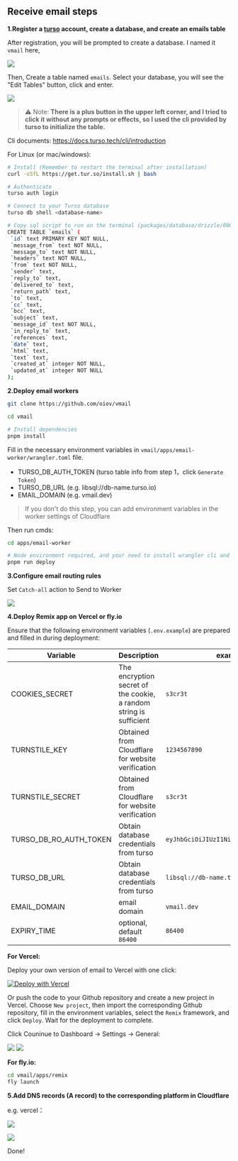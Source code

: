## Receive email steps

**1.Register a [turso](https://turso.tech) account, create a database, and create an emails table**

After registration, you will be prompted to create a database. I named it `vmail` here,

![](https://img.inke.app/file/3773b481c78c9087140b1.png)

Then, Create a table named `emails`. Select your database, you will see the "Edit Tables" button, click and enter.

![](https://img.inke.app/file/d49086f9b450edd5a2cef.png)

> ⚠️ Note: **There is a plus button in the upper left corner, and I tried to click it without any prompts or effects, so I used the cli provided by turso to initialize the table.**

Cli documents: https://docs.turso.tech/cli/introduction

For Linux (or mac/windows):

```bash
# Install (Remember to restart the terminal after installation)
curl -sSfL https://get.tur.so/install.sh | bash

# Authenticate
turso auth login

# Connect to your Turso database
turso db shell <database-name>

# Copy sql script to run on the terminal (packages/database/drizzle/0000_sturdy_arclight.sql)
CREATE TABLE `emails` (
 `id` text PRIMARY KEY NOT NULL,
 `message_from` text NOT NULL,
 `message_to` text NOT NULL,
 `headers` text NOT NULL,
 `from` text NOT NULL,
 `sender` text,
 `reply_to` text,
 `delivered_to` text,
 `return_path` text,
 `to` text,
 `cc` text,
 `bcc` text,
 `subject` text,
 `message_id` text NOT NULL,
 `in_reply_to` text,
 `references` text,
 `date` text,
 `html` text,
 `text` text,
 `created_at` integer NOT NULL,
 `updated_at` integer NOT NULL
);
```

**2.Deploy email workers**

```bash
git clone https://github.com/oiov/vmail

cd vmail

# Install dependencies
pnpm install
```

Fill in the necessary environment variables in `vmail/apps/email-worker/wrangler.toml` file.

- TURSO_DB_AUTH_TOKEN (turso table info from step 1，click `Generate Token`)
- TURSO_DB_URL (e.g. libsql://db-name.turso.io)
- EMAIL_DOMAIN (e.g. vmail.dev)

> If you don't do this step, you can add environment variables in the worker settings of Cloudflare

Then run cmds:

```bash
cd apps/email-worker

# Node environment required, and your need to install wrangler cli and login first, see https://developers.cloudflare.com/workers/wrangler/install-and-update
pnpm run deploy
```

**3.Configure email routing rules**

Set `Catch-all` action to Send to Worker

![](https://img.inke.app/file/fa39163411cd35fad0a7f.png)

**4.Deploy Remix app on Vercel or fly.io**

Ensure that the following environment variables (`.env.example`) are prepared and filled in during deployment:

| Variable               | Description                                                        | example                                |
| ---------------------- | ------------------------------------------------------------------ | -------------------------------------- |
| COOKIES_SECRET         | The encryption secret of the cookie, a random string is sufficient | `s3cr3t`                               |
| TURNSTILE_KEY          | Obtained from Cloudflare for website verification                  | `1234567890`                           |
| TURNSTILE_SECRET       | Obtained from Cloudflare for website verification                  | `s3cr3t`                               |
| TURSO_DB_RO_AUTH_TOKEN | Obtain database credentials from turso                             | `eyJhbGciOiJIUzI1NiIsInR5cCI6IkpXVCJ9` |
| TURSO_DB_URL           | Obtain database credentials from turso                             | `libsql://db-name.turso.io`            |
| EMAIL_DOMAIN           | email domain                                                       | `vmail.dev`                            |
| EXPIRY_TIME            | optional, default `86400`                                          | `86400`                                |

**For Vercel:**

Deploy your own version of email to Vercel with one click:

[![Deploy with Vercel](https://vercel.com/button)](https://vercel.com/new/clone?repository-url=https%3A%2F%2Fgithub.com%2Foiov%2Fvmail&env=COOKIES_SECRET&env=TURNSTILE_KEY&env=TURNSTILE_SECRET&env=TURSO_DB_RO_AUTH_TOKEN&env=TURSO_DB_URL&env=EMAIL_DOMAIN&project-name=vmail&repository-name=vmail)

Or push the code to your Github repository and create a new project in Vercel. Choose `New project`, then import the corresponding Github repository, fill in the environment variables, select the `Remix` framework, and click `Deploy`. Wait for the deployment to complete.

Click Couninue to Dashboard -> Settings -> General:

![](https://img.inke.app/file/573f842ccbefdf8daf319.png)
![](https://img.inke.app/file/36c1566d8c27735bb097d.png)

**For fly.io:** 

```bash
cd vmail/apps/remix 
fly launch
```

**5.Add DNS records (A record) to the corresponding platform in Cloudflare**

e.g. vercel：

![](https://img.inke.app/file/245b71636cd16afcf93c7.png)

![](https://img.inke.app/file/e10af19334fd6a13b7d2e.png)

Done!
